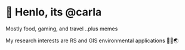 # 👾 Henlo, its @carla

Mostly food, gaming, and travel ..plus memes 

My research interests are RS and GIS environmental applications 🤹‍♀️🌏




<!---  - 💞️ I’m looking to collaborate on ...
- 📫 How to reach me ...   ---!>

<!---
cmmarellano/cmmarellano is a ✨ special ✨ repository because its `README.md` (this file) appears on your GitHub profile.
You can click the Preview link to take a look at your changes.
--->
